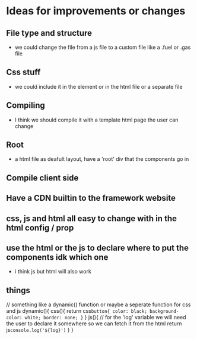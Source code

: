 # Ideas for improvements or changes

## File type and structure

- we could change the file from a js file to a custom file like a .fuel or .gas file

## Css stuff

- we could include it in the element or in the html file or a separate file

## Compiling

- I think we should compile it with a template html page the user can change

## Root

- a html file as deafult layout, have a 'root' div that the components go in

## Compile client side

## Have a CDN builtin to the framework website

## css, js and html all easy to change with in the html config / prop

## use the html or the js to declare where to put the components idk which one

- i think js but html will also work

## things

// something like a dynamic() function or maybe a seperate function for css and js 
        dynamic(){
            css(){
                return css`
                    button{
                        color: black;
                        background-color: white;
                        border: none;
                    }
                `
            }
            js(){
                // for the 'log' variable we will need the user to declare it somewhere so we can fetch it from the html
                return js`
                    console.log('${log}')
                `
            }
        }